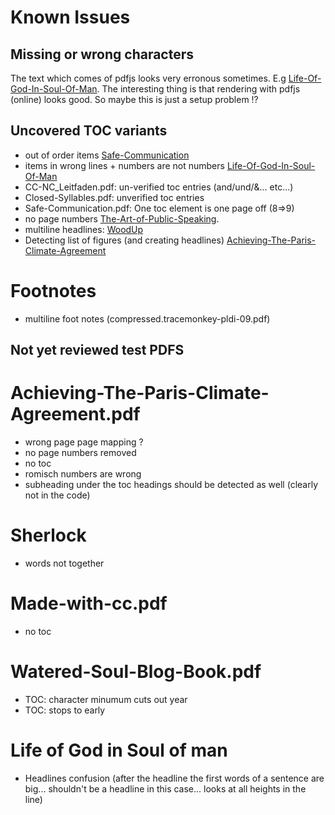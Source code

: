 # Known Issues

## Missing or wrong characters

The text which comes of pdfjs looks very erronous sometimes. E.g [Life-Of-God-In-Soul-Of-Man](examples/Life-Of-God-In-Soul-Of-Man.pdf).
The interesting thing is that rendering with pdfjs (online) looks good. So maybe this is just a setup problem !?

## Uncovered TOC variants

- out of order items [Safe-Communication](examples/Safe-Communication.pdf)
- items in wrong lines + numbers are not numbers [Life-Of-God-In-Soul-Of-Man](examples/Life-Of-God-In-Soul-Of-Man.pdf)
- CC-NC_Leitfaden.pdf: un-verified toc entries (and/und/&... etc...)
- Closed-Syllables.pdf: unverified toc entries
- Safe-Communication.pdf: One toc element is one page off (8=>9)
- no page numbers [The-Art-of-Public-Speaking](examples/The-Art-of-Public-Speaking.pdf).
- multiline headlines: [WoodUp](examples/WoodUp.pdf)
- Detecting list of figures (and creating headlines) [Achieving-The-Paris-Climate-Agreement](Achieving-The-Paris-Climate-Agreement.pdf)

# Footnotes

- multiline foot notes (compressed.tracemonkey-pldi-09.pdf)

## Not yet reviewed test PDFS

# Achieving-The-Paris-Climate-Agreement.pdf

- wrong page page mapping ?
- no page numbers removed
- no toc
- romisch numbers are wrong
- subheading under the toc headings should be detected as well (clearly not in the code)

# Sherlock

- words not together

# Made-with-cc.pdf

- no toc

# Watered-Soul-Blog-Book.pdf

- TOC: character minumum cuts out year
- TOC: stops to early

# Life of God in Soul of man

- Headlines confusion (after the headline the first words of a sentence are big... shouldn't be a headline in this case... looks at all heights in the line)
